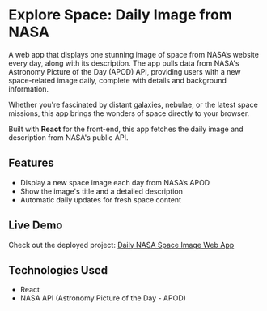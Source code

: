 # Explore Space: Daily Image from NASA

A web app that displays one stunning image of space from NASA’s website every day, along with its description. The app pulls data from NASA's Astronomy Picture of the Day (APOD) API, providing users with a new space-related image daily, complete with details and background information.

Whether you're fascinated by distant galaxies, nebulae, or the latest space missions, this app brings the wonders of space directly to your browser.

Built with **React** for the front-end, this app fetches the daily image and description from NASA's public API.

## Features
- Display a new space image each day from NASA’s APOD
- Show the image's title and a detailed description
- Automatic daily updates for fresh space content


## Live Demo
Check out the deployed project: [Daily NASA Space Image Web App](https://nasa-spaceapp.vercel.app)

## Technologies Used
- React
- NASA API (Astronomy Picture of the Day - APOD)
